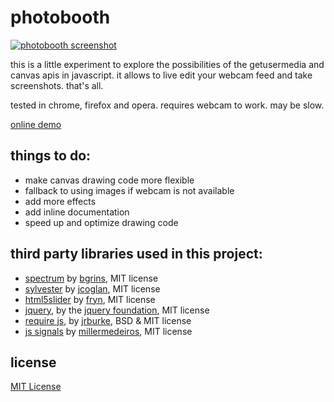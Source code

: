 photobooth
===

[![photobooth screenshot](https://dl.dropboxusercontent.com/u/1098704/Screenshots/github-photobooth.png)](http://snorpey.github.io/photobooth)

this is a little experiment to explore the possibilities of the getusermedia and canvas apis in javascript. it allows to live edit your webcam feed and take screenshots. that's all.

tested in chrome, firefox and opera. requires webcam to work. may be slow.

[online demo](http://snorpey.github.io/photobooth/)

things to do:
---

* make canvas drawing code more flexible
* fallback to using images if webcam is not available 
* add more effects
* add inline documentation
* speed up and optimize drawing code

third party libraries used in this project:
---

* [spectrum](http://bgrins.github.io/spectrum/) by [bgrins](https://github.com/bgrins), MIT license
* [sylvester](http://sylvester.jcoglan.com/) by [jcoglan](https://github.com/jcoglan), MIT license
* [html5slider](http://frankyan.com/labs/html5slider/) by [fryn](https://github.com/fryn), MIT license
* [jquery](http://jquery.com), by the [jquery foundation](https://jquery.org/team/), MIT license
* [require js](http://requirejs.org/), by [jrburke](jrburke), BSD & MIT license
* [js signals](http://millermedeiros.github.io/js-signals/) by [millermedeiros](https://github.com/millermedeiros), MIT license

license
---
[MIT License](LICENSE)